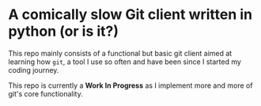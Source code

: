 # A comically slow Git client written in python (or is it?)

This repo mainly consists of a functional but basic git
client aimed at learning how `git`, a tool I use so often
and have been since I started my coding journey.

This repo is currently a **Work In Progress** as I implement more
and more of git's core functionality.
